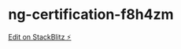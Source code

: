 # ng-certification-f8h4zm

[Edit on StackBlitz ⚡️](https://stackblitz.com/edit/ng-certification-f8h4zm)